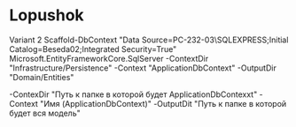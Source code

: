 # Lopushok
Variant 2
Scaffold-DbContext "Data Source=PC-232-03\SQLEXPRESS;Initial Catalog=Beseda02;Integrated Security=True" Microsoft.EntityFrameworkCore.SqlServer -ContextDir "Infrastructure/Persistence" -Context "ApplicationDbContext" -OutputDir "Domain/Entities"

-ContexDir "Путь к папке в которой будет ApplicationDbContexxt"
-Context "Имя (ApplicationDbContext)"
-OutputDit "Путь к папке в которой будет вся модель"
